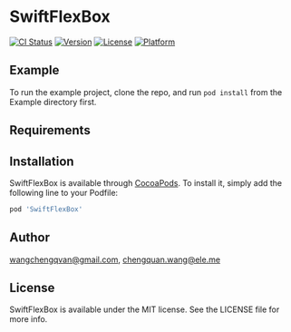 # SwiftFlexBox

[![CI Status](http://img.shields.io/travis/wangchengqvan@gmail.com/SwiftFlexBox.svg?style=flat)](https://travis-ci.org/wangchengqvan@gmail.com/SwiftFlexBox)
[![Version](https://img.shields.io/cocoapods/v/SwiftFlexBox.svg?style=flat)](http://cocoapods.org/pods/SwiftFlexBox)
[![License](https://img.shields.io/cocoapods/l/SwiftFlexBox.svg?style=flat)](http://cocoapods.org/pods/SwiftFlexBox)
[![Platform](https://img.shields.io/cocoapods/p/SwiftFlexBox.svg?style=flat)](http://cocoapods.org/pods/SwiftFlexBox)

## Example

To run the example project, clone the repo, and run `pod install` from the Example directory first.

## Requirements

## Installation

SwiftFlexBox is available through [CocoaPods](http://cocoapods.org). To install
it, simply add the following line to your Podfile:

```ruby
pod 'SwiftFlexBox'
```

## Author

wangchengqvan@gmail.com, chengquan.wang@ele.me

## License

SwiftFlexBox is available under the MIT license. See the LICENSE file for more info.
